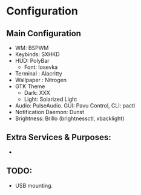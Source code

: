 # Configuration

## Main Configuration
- WM: BSPWM
- Keybinds: SXHKD
- HUD: PolyBar
  - Font: Iosevka
- Terminal : Alacritty
- Wallpaper : Nitrogen
- GTK Theme
  - Dark: XXX
  - Light: Solarized Light
- Audio: PulseAudio. GUI: Pavu Control, CLI: pactl 
- Notification Daemon: Dunst
- Brightness: Brillo (brightnessctl, xbacklight)

## Extra Services & Purposes:
- 

## TODO:
- USB mounting.

